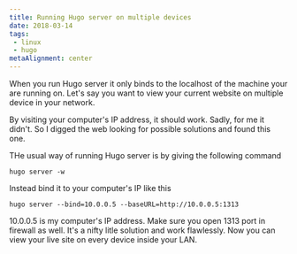 ```yaml
---
title: Running Hugo server on multiple devices
date: 2018-03-14
tags:
 - linux
 - hugo
metaAlignment: center
---
```


When you run Hugo server it only binds to the localhost of the machine your are running on. Let's say you want to view your current website on multiple device in your network. 
<!--more-->


By visiting your computer's IP address, it should work. Sadly, for me it didn't. So I digged the web looking for possible solutions and found this one. 

THe usual way of running Hugo server is by giving the following command

```
hugo server -w
```

Instead bind it to your computer's IP like this

```
hugo server --bind=10.0.0.5 --baseURL=http://10.0.0.5:1313
```

10.0.0.5 is my computer's IP address. Make sure you open 1313 port in firewall as well.
It's a nifty litle solution and work flawlessly. 
Now you can view your live site on every device inside your LAN. 